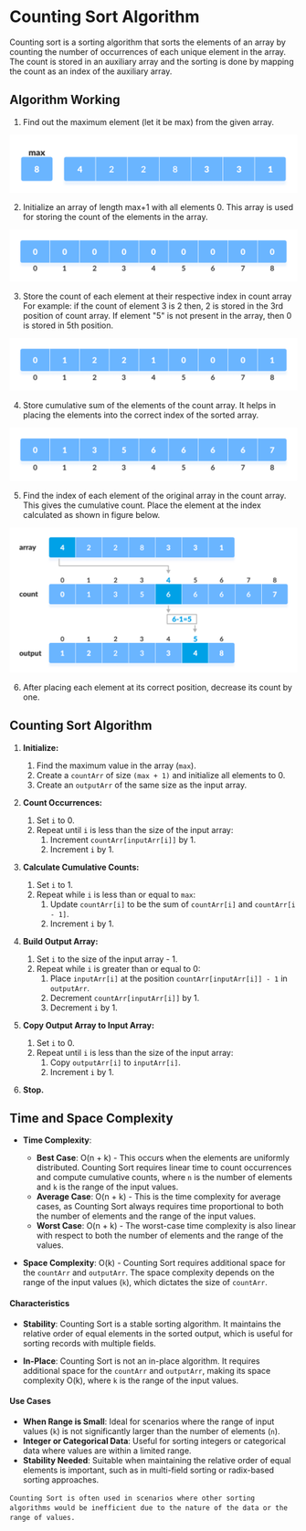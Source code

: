 # **Counting Sort Algorithm**
Counting sort is a sorting algorithm that sorts the elements of an array by counting the number of occurrences of each unique element in the array. The count is stored in an auxiliary array and the sorting is done by mapping the count as an index of the auxiliary array.

## **Algorithm Working**
1. Find out the maximum element (let it be max) from the given array. 

![Algorithm Working Image](CountingSort-Images/Example(1).png)

2. Initialize an array of length max+1 with all elements 0. This array is used for storing the count of the elements in the array. 

![Algorithm Working Image](CountingSort-Images/Example(2).png)

3. Store the count of each element at their respective index in count array
For example: if the count of element 3 is 2 then, 2 is stored in the 3rd position of count array. If element "5" is not present in the array, then 0 is stored in 5th position. 

![Algorithm Working Image](CountingSort-Images/Example(3).png)

4. Store cumulative sum of the elements of the count array. It helps in placing the elements into the correct index of the sorted array. 

![Algorithm Working Image](CountingSort-Images/Example(4).png)

5. Find the index of each element of the original array in the count array. This gives the cumulative count. Place the element at the index calculated as shown in figure below. 

![Algorithm Working Image](CountingSort-Images/Example(5).png)

6. After placing each element at its correct position, decrease its count by one.

## Counting Sort Algorithm

1. **Initialize:**
   1. Find the maximum value in the array (`max`).
   2. Create a `countArr` of size `(max + 1)` and initialize all elements to 0.
   3. Create an `outputArr` of the same size as the input array.

2. **Count Occurrences:**
   1. Set `i` to 0.
   2. Repeat until `i` is less than the size of the input array:
      1. Increment `countArr[inputArr[i]]` by 1.
      2. Increment `i` by 1.

3. **Calculate Cumulative Counts:**
   1. Set `i` to 1.
   2. Repeat while `i` is less than or equal to `max`:
      1. Update `countArr[i]` to be the sum of `countArr[i]` and `countArr[i - 1]`.
      2. Increment `i` by 1.

4. **Build Output Array:**
   1. Set `i` to the size of the input array - 1.
   2. Repeat while `i` is greater than or equal to 0:
      1. Place `inputArr[i]` at the position `countArr[inputArr[i]] - 1` in `outputArr`.
      2. Decrement `countArr[inputArr[i]]` by 1.
      3. Decrement `i` by 1.

5. **Copy Output Array to Input Array:**
   1. Set `i` to 0.
   2. Repeat until `i` is less than the size of the input array:
      1. Copy `outputArr[i]` to `inputArr[i]`.
      2. Increment `i` by 1.

6. **Stop.**

## Time and Space Complexity

- **Time Complexity**:
  - **Best Case**: O(n + k) - This occurs when the elements are uniformly distributed. Counting Sort requires linear time to count occurrences and compute cumulative counts, where `n` is the number of elements and `k` is the range of the input values.
  - **Average Case**: O(n + k) - This is the time complexity for average cases, as Counting Sort always requires time proportional to both the number of elements and the range of the input values.
  - **Worst Case**: O(n + k) - The worst-case time complexity is also linear with respect to both the number of elements and the range of the values.

- **Space Complexity**: O(k) - Counting Sort requires additional space for the `countArr` and `outputArr`. The space complexity depends on the range of the input values (`k`), which dictates the size of `countArr`.

#### Characteristics

- **Stability**: Counting Sort is a stable sorting algorithm. It maintains the relative order of equal elements in the sorted output, which is useful for sorting records with multiple fields.
  
- **In-Place**: Counting Sort is not an in-place algorithm. It requires additional space for the `countArr` and `outputArr`, making its space complexity O(k), where `k` is the range of the input values.

#### Use Cases

- **When Range is Small**: Ideal for scenarios where the range of input values (`k`) is not significantly larger than the number of elements (`n`).
- **Integer or Categorical Data**: Useful for sorting integers or categorical data where values are within a limited range.
- **Stability Needed**: Suitable when maintaining the relative order of equal elements is important, such as in multi-field sorting or radix-based sorting approaches.

```Counting Sort is often used in scenarios where other sorting algorithms would be inefficient due to the nature of the data or the range of values.```
